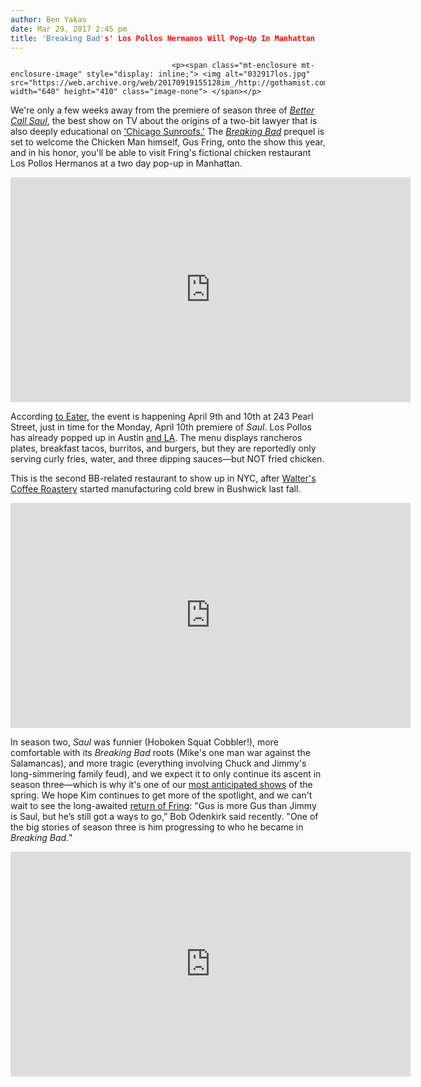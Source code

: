 ```yaml
---
author: Ben Yakas
date: Mar 29, 2017 2:45 pm
title: 'Breaking Bad's' Los Pollos Hermanos Will Pop-Up In Manhattan
---
```


	
										<p><span class="mt-enclosure mt-enclosure-image" style="display: inline;"> <img alt="032917los.jpg" src="https://web.archive.org/web/20170919155128im_/http://gothamist.com/attachments/byakas/032917los.jpg" width="640" height="410" class="image-none"> </span></p>

<p>We&apos;re only a few weeks away from the premiere of season three of <a href="https://web.archive.org/web/20170919155128/http://gothamist.com/tags/bettercallsaul"><em>Better Call Saul</em></a>, the best show on TV about the origins of a two-bit lawyer that is also deeply educational on <a href="https://web.archive.org/web/20170919155128/https://www.youtube.com/watch?v=fkZ15zBcJTU">&apos;Chicago Sunroofs.&apos;</a> The <a href="https://web.archive.org/web/20170919155128/http://gothamist.com/tags/breakingbad"><em>Breaking Bad</em></a> prequel is set to welcome the Chicken Man himself, Gus Fring, onto the show this year, and in his honor, you&apos;ll be able to visit Fring&apos;s fictional chicken restaurant Los Pollos Hermanos at a two day pop-up in Manhattan.</p>

<p><iframe width="640" height="360" src="https://web.archive.org/web/20170919155128if_/https://www.youtube.com/embed/e_3WzxpdUc0" frameborder="0" allowfullscreen></iframe></p>

<p>According <a href="https://web.archive.org/web/20170919155128/http://ny.eater.com/2017/3/28/15096138/los-pollos-hermanos-breaking-bad-better-call-saul-nyc">to Eater</a>, the event is happening April 9th and 10th at 243 Pearl Street, just in time for the Monday, April 10th premiere of <em>Saul</em>. Los Pollos has already popped up in Austin <a href="https://web.archive.org/web/20170919155128/http://laist.com/2017/03/28/los_pollos_hermanos.php">and LA</a>. The menu displays rancheros plates, breakfast tacos, burritos, and burgers, but they are reportedly only serving curly fries, water, and three dipping sauces&#x2014;but NOT fried chicken.</p>

<p>This is the second BB-related restaurant to show up in NYC, after <a href="https://web.archive.org/web/20170919155128/http://gothamist.com/2016/09/13/breaking_bad_coffee_shop.php#photo-1">Walter&apos;s Coffee Roastery</a> started manufacturing cold brew in Bushwick last fall.</p>

<p><iframe width="640" height="360" src="https://web.archive.org/web/20170919155128if_/https://www.youtube.com/embed/GA6t4Dk5wwk" frameborder="0" allowfullscreen></iframe></p>

<p>In season two, <em>Saul</em> was funnier (Hoboken Squat Cobbler!), more comfortable with its <em>Breaking Bad</em> roots (Mike&apos;s one man war against the Salamancas), and more tragic (everything involving Chuck and Jimmy&apos;s long-simmering family feud), and we expect it to only continue its ascent in season three&#x2014;which is why it&apos;s one of our <a href="https://web.archive.org/web/20170919155128/http://laist.com/2017/03/21/spring_2017_tv_guide.php">most anticipated shows</a> of the spring. We hope Kim continues to get more of the spotlight, and we can&apos;t wait to see the long-awaited <a href="https://web.archive.org/web/20170919155128/http://www.thedailybeast.com/articles/2017/03/17/inside-breaking-bad-villain-gus-fring-s-explosive-return-to-better-call-saul.html">return of Fring</a>: &quot;Gus is more Gus than Jimmy is Saul, but he&#x2019;s still got a ways to go,&#x201D; Bob Odenkirk said recently. &quot;One of the big stories of season three is him progressing to who he became in <em>Breaking Bad.</em>&quot;</p>

<p><iframe width="640" height="360" src="https://web.archive.org/web/20170919155128if_/https://www.youtube.com/embed/rCaepUgw6OQ" frameborder="0" allowfullscreen></iframe></p>					
										
									
				